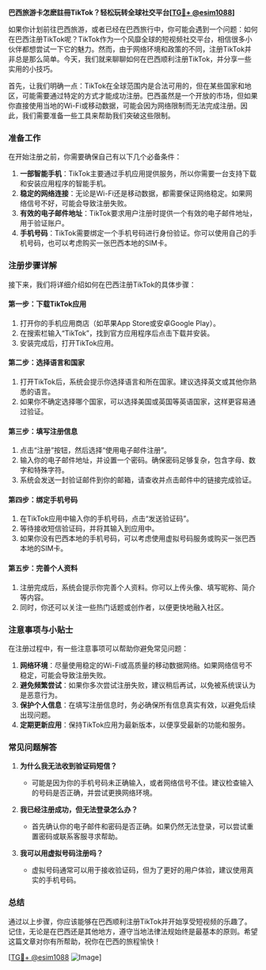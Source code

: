 **巴西旅游卡怎麽註冊TikTok？轻松玩转全球社交平台[[TG💪+ @esim1088](https://t.me/s/esim1088)]**

如果你计划前往巴西旅游，或者已经在巴西旅行中，你可能会遇到一个问题：如何在巴西注册TikTok呢？TikTok作为一个风靡全球的短视频社交平台，相信很多小伙伴都想尝试一下它的魅力。然而，由于网络环境和政策的不同，注册TikTok并非总是那么简单。今天，我们就来聊聊如何在巴西顺利注册TikTok，并分享一些实用的小技巧。

首先，让我们明确一点：TikTok在全球范围内是合法可用的，但在某些国家和地区，可能需要通过特定的方式才能成功注册。巴西虽然是一个开放的市场，但如果你直接使用当地的Wi-Fi或移动数据，可能会因为网络限制而无法完成注册。因此，我们需要准备一些工具来帮助我们突破这些限制。

### 准备工作

在开始注册之前，你需要确保自己有以下几个必备条件：

1. **一部智能手机**：TikTok主要通过手机应用提供服务，所以你需要一台支持下载和安装应用程序的智能手机。
2. **稳定的网络连接**：无论是Wi-Fi还是移动数据，都需要保证网络稳定。如果网络信号不好，可能会导致注册失败。
3. **有效的电子邮件地址**：TikTok要求用户注册时提供一个有效的电子邮件地址，用于验证账户。
4. **手机号码**：TikTok需要绑定一个手机号码进行身份验证。你可以使用自己的手机号码，也可以考虑购买一张巴西本地的SIM卡。

### 注册步骤详解

接下来，我们将详细介绍如何在巴西注册TikTok的具体步骤：

#### 第一步：下载TikTok应用

1. 打开你的手机应用商店（如苹果App Store或安卓Google Play）。
2. 在搜索栏输入“TikTok”，找到官方应用程序后点击下载并安装。
3. 安装完成后，打开TikTok应用。

#### 第二步：选择语言和国家

1. 打开TikTok后，系统会提示你选择语言和所在国家。建议选择英文或其他你熟悉的语言。
2. 如果你不确定选择哪个国家，可以选择美国或英国等英语国家，这样更容易通过验证。

#### 第三步：填写注册信息

1. 点击“注册”按钮，然后选择“使用电子邮件注册”。
2. 输入你的电子邮件地址，并设置一个密码。确保密码足够复杂，包含字母、数字和特殊字符。
3. 系统会发送一封验证邮件到你的邮箱，请查收并点击邮件中的链接完成验证。

#### 第四步：绑定手机号码

1. 在TikTok应用中输入你的手机号码，点击“发送验证码”。
2. 等待接收短信验证码，并将其输入到应用中。
3. 如果你没有巴西本地的手机号码，可以考虑使用虚拟号码服务或购买一张巴西本地的SIM卡。

#### 第五步：完善个人资料

1. 注册完成后，系统会提示你完善个人资料。你可以上传头像、填写昵称、简介等内容。
2. 同时，你还可以关注一些热门话题或创作者，以便更快地融入社区。

### 注意事项与小贴士

在注册过程中，有一些注意事项可以帮助你避免常见问题：

1. **网络环境**：尽量使用稳定的Wi-Fi或高质量的移动数据网络。如果网络信号不稳定，可能会导致注册失败。
2. **避免频繁尝试**：如果你多次尝试注册失败，建议稍后再试，以免被系统误认为是恶意行为。
3. **保护个人信息**：在填写注册信息时，务必确保所有信息真实有效，以避免后续出现问题。
4. **定期更新应用**：保持TikTok应用为最新版本，以便享受最新的功能和服务。

### 常见问题解答

1. **为什么我无法收到验证码短信？**
   - 可能是因为你的手机号码未正确输入，或者网络信号不佳。建议检查输入的号码是否正确，并尝试更换网络环境。

2. **我已经注册成功，但无法登录怎么办？**
   - 首先确认你的电子邮件和密码是否正确。如果仍然无法登录，可以尝试重置密码或联系客服寻求帮助。

3. **我可以用虚拟号码注册吗？**
   - 虚拟号码通常可以用于接收验证码，但为了更好的用户体验，建议使用真实的手机号码。

### 总结

通过以上步骤，你应该能够在巴西顺利注册TikTok并开始享受短视频的乐趣了。记住，无论是在巴西还是其他地方，遵守当地法律法规始终是最基本的原则。希望这篇文章对你有所帮助，祝你在巴西的旅程愉快！

[[TG💪+ @esim1088](https://t.me/s/esim1088) ![Image](https://i.postimg.cc/4NQfJmqS/Snipaste-2025-05-13-00-14-12.png)]